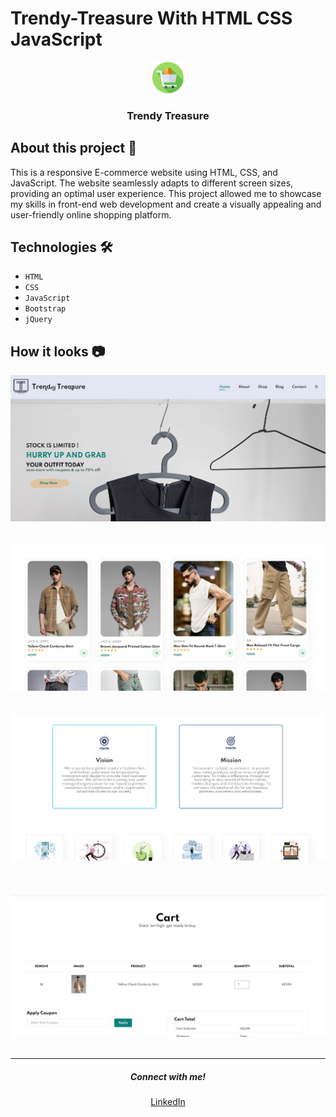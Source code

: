 # Trendy-Treasure With HTML CSS JavaScript

<div align = "center">
    <img src="./images/icon1.png" alt="Logo" width="50px">
</div>
<h3 align="center"><b>Trendy Treasure</b></h3>

## About this project 🚀

This is a responsive E-commerce website using HTML, CSS, and JavaScript. The website seamlessly adapts to different screen sizes, providing an optimal user experience. This project allowed me to showcase my skills in front-end web development and create a visually appealing and user-friendly online shopping platform.

## Technologies 🛠️

* `HTML`
* `CSS`
* `JavaScript`
* `Bootstrap`
* `jQuery`

## How it looks 📷

<div align="center">
    <img src="./website Preview/01.png">
</div>

<br>
<br>

<div align="center">
    <img src="./website Preview/02.png">
</div>
<br>
<br>

<div align="center">
    <img src="./website Preview/03.png">
</div>
<br>

<br>
<br>

<div align="center">
  <img src="./website Preview/04.png">
</div>

<br>
<hr>
<h5 align="center">Connect with me!</h5>

  <p align="center">
    <a href="https://www.linkedin.com/in/saivenkat-anapati" target="_blank">LinkedIn</a>
  </p>
